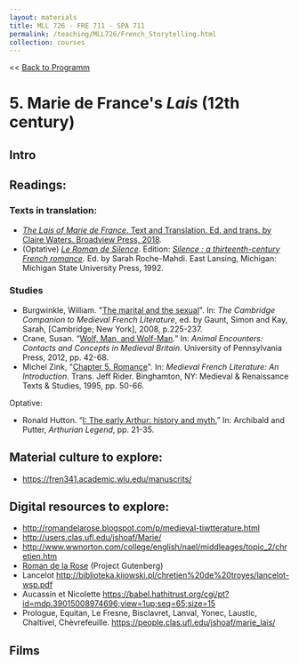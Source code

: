 ```yaml
---
layout: materials
title: MLL 726 - FRE 711 - SPA 711
permalink: /teaching/MLL726/French_Storytelling.html
collection: courses
---
```


<< [Back to Programm](index.html)
# 5. Marie de France's *Lais* (12th century)

## Intro

## Readings:

### Texts in translation: 

* [*The Lais of Marie de France*. Text and Translation. Ed. and trans. by Claire Waters. Broadview Press, 2018](https://books.google.es/books/about/The_Lais_of_Marie_de_France.html?id=q2NCDwAAQBAJ&redir_esc=y).  
* (Optative) [*Le Roman de Silence*](https://en.wikipedia.org/wiki/Le_Roman_de_Silence). Edition: [*Silence : a thirteenth-century French romance*](pdfs/RomanSilence_1992.pdf). Ed. by Sarah Roche-Mahdi. East Lansing, Michigan: Michigan State University Press, 1992. 

### Studies 
* Burgwinkle, William. "[The marital and the sexual](pdfs/Burgwinkle_2008.pdf)". In:
*The Cambridge Companion to Medieval French Literature*, ed. by Gaunt, Simon and Kay, Sarah, [Cambridge; New York], 2008, p.225-237.
* Crane, Susan. “[Wolf, Man, and Wolf-Man](pdfs/Crane_2012.pdf).” In: *Animal Encounters: Contacts and Concepts in Medieval Britain*. University of Pennsylvania Press, 2012, pp. 42-68.
* Michel Zink, "[Chapter 5. Romance](pdfs/Zink_1995_Chap5.pdf)". In: *Medieval French Literature: An Introduction*. Trans. Jeff Rider. Binghamton, NY: Medieval & Renaissance Texts & Studies, 1995, pp. 50-66.

Optative: 
* Ronald Hutton. “[I: The early Arthur: history and myth.](https://fren341.academic.wlu.edu/files/2016/01/HUTTON_2010_early-arthur.pdf)” In: Archibald and Putter, *Arthurian Legend*,  pp. 21-35.


## Material culture to explore:

* <https://fren341.academic.wlu.edu/manuscrits/>

## Digital resources to explore:
* <http://romandelarose.blogspot.com/p/medieval-tiwtterature.html>
* <http://users.clas.ufl.edu/jshoaf/Marie/>
* <http://www.wwnorton.com/college/english/nael/middleages/topic_2/chretien.htm>
* [Roman de la Rose](http://www.gutenberg.org/files/16816/16816-h/16816-h.htm) (Project Gutenberg) 
* Lancelot <http://biblioteka.kijowski.pl/chretien%20de%20troyes/lancelot-wsp.pdf>
* Aucassin et Nicolette <https://babel.hathitrust.org/cgi/pt?id=mdp.39015008974696;view=1up;seq=65;size=15>
* Prologue, Equitan, Le Fresne, Bisclavret, Lanval, Yonec, Laustic, Chaltivel, Chèvrefeuille. <https://people.clas.ufl.edu/jshoaf/marie_lais/>

## Films



[1]: https://miami-primo.hosted.exlibrisgroup.com/primo-explore/fulldisplay?docid=TN_mla2008280294&context=PC&vid=uml_new&search_scope=Everything&tab=everything&lang=en_US 